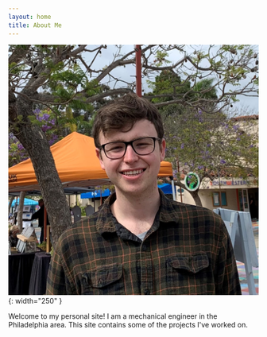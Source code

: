 ```yaml
---
layout: home
title: About Me
---
```

![image](/assets/david.jpg){: width="250" }

Welcome to my personal site! I am a mechanical engineer in the Philadelphia area. This site contains some of the projects I've worked on.